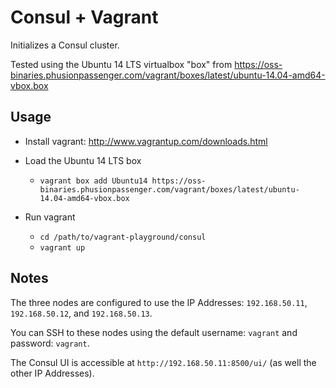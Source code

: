 # Consul + Vagrant

Initializes a Consul cluster.

Tested using the Ubuntu 14 LTS virtualbox "box" from https://oss-binaries.phusionpassenger.com/vagrant/boxes/latest/ubuntu-14.04-amd64-vbox.box

## Usage

- Install vagrant: http://www.vagrantup.com/downloads.html
- Load the Ubuntu 14 LTS box
  - `vagrant box add Ubuntu14 https://oss-binaries.phusionpassenger.com/vagrant/boxes/latest/ubuntu-14.04-amd64-vbox.box`
  
- Run vagrant
  - `cd /path/to/vagrant-playground/consul`
  - `vagrant up`

## Notes

The three nodes are configured to use the IP Addresses: `192.168.50.11`, `192.168.50.12`, and `192.168.50.13`.

You can SSH to these nodes using the default username: `vagrant` and password: `vagrant`.

The Consul UI is accessible at `http://192.168.50.11:8500/ui/` (as well the other IP Addresses).

